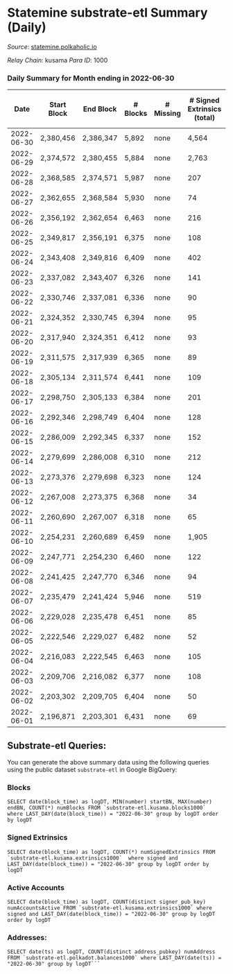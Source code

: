# Statemine substrate-etl Summary (Daily)

_Source_: [statemine.polkaholic.io](https://statemine.polkaholic.io)

*Relay Chain*: kusama
*Para ID*: 1000



### Daily Summary for Month ending in 2022-06-30


| Date | Start Block | End Block | # Blocks | # Missing | # Signed Extrinsics (total) | # Active Accounts | # Addresses with Balances | # Events | # Transfers | # XCM Transfers In | # XCM Transfers Out |
| ---- | ----------- | --------- | -------- | --------- | --------------------------- | ----------------- | ------------------------- | -------- | ----------- | ------------------ | ------------------- |
| 2022-06-30 | 2,380,456 | 2,386,347 | 5,892 | none  | 4,564 | 4,441 | 55,762 | 167,419 | 20,393 ($98,864.59) | 23 ($960.59) | 35 ($21,507.45) |
| 2022-06-29 | 2,374,572 | 2,380,455 | 5,884 | none  | 2,763 | 2,664 | 46,090 | 143,462 | 16,705 ($41,481.20) | 18 ($1,020.93) | 13 ($6,910.48) |
| 2022-06-28 | 2,368,585 | 2,374,571 | 5,987 | none  | 207 | 26 | 36,365 | 45,541 | 3,398 ($456,572) | 4 ($12.19) | 24 ($114,894) |
| 2022-06-27 | 2,362,655 | 2,368,584 | 5,930 | none  | 74 | 36 | 36,356 | 13,667 | 1,437 ($198,145) | 9 ($95.29) | 30 ($23,219.03) |
| 2022-06-26 | 2,356,192 | 2,362,654 | 6,463 | none  | 216 | 55 | 36,347 | 15,957 | 2,134 ($489,806) | 16 ($2,679.80) | 46 ($62,081.50) |
| 2022-06-25 | 2,349,817 | 2,356,191 | 6,375 | none  | 108 | 51 | 36,341 | 15,419 | 2,104 ($789,458) | 19 ($4,348.14) | 53 ($85,600.88) |
| 2022-06-24 | 2,343,408 | 2,349,816 | 6,409 | none  | 402 | 163 | 36,335 | 19,367 | 4,368 ($930,611) | 72 ($27,490.91) | 220 ($327,451) |
| 2022-06-23 | 2,337,082 | 2,343,407 | 6,326 | none  | 141 | 64 | 36,307 | 50,552 | 7,166 ($237,695) | 19 ($9,541.45) | 62 ($76,186.98) |
| 2022-06-22 | 2,330,746 | 2,337,081 | 6,336 | none  | 90 | 49 | 31,292 | 15,072 | 1,887 ($339,553) | 22 ($27,189.67) | 41 ($101,113) |
| 2022-06-21 | 2,324,352 | 2,330,745 | 6,394 | none  | 95 | 49 | 31,279 | 15,359 | 2,003 ($556,489) | 25 ($1,514.03) | 38 ($43,970.71) |
| 2022-06-20 | 2,317,940 | 2,324,351 | 6,412 | none  | 93 | 43 | 31,262 | 15,182 | 1,823 ($448,105) | 26 ($1,583.83) | 32 ($29,886.77) |
| 2022-06-19 | 2,311,575 | 2,317,939 | 6,365 | none  | 89 | 37 | 31,246 | 14,960 | 1,722 ($335,207) | 25 ($17,674.44) | 29 ($203,387) |
| 2022-06-18 | 2,305,134 | 2,311,574 | 6,441 | none  | 109 | 44 | 31,237 | 15,495 | 2,065 ($4,042,104) | 18 ($4,814.47) | 37 ($905,652) |
| 2022-06-17 | 2,298,750 | 2,305,133 | 6,384 | none  | 201 | 93 | 31,222 | 16,479 | 2,784 ($1,207,155) | 13 ($2,507.04) | 97 ($958,947) |
| 2022-06-16 | 2,292,346 | 2,298,749 | 6,404 | none  | 128 | 64 | 31,211 | 15,142 | 1,787 ($1,753,375) | 11 ($813.62) | 31 ($79,150.63) |
| 2022-06-15 | 2,286,009 | 2,292,345 | 6,337 | none  | 152 | 34 | 31,202 | 85,643 | 12,267 ($143,478) | 14 ($40,196.12) | 38 ($64,076.16) |
| 2022-06-14 | 2,279,699 | 2,286,008 | 6,310 | none  | 212 | 44 | 21,188 | 16,140 | 2,467 ($252,873) | 32 ($14,945.74) | 52 ($202,035) |
| 2022-06-13 | 2,273,376 | 2,279,698 | 6,323 | none  | 124 | 35 | 21,161 | 15,643 | 2,276 ($185,002) | 35 ($10,624.57) | 36 ($53,527.44) |
| 2022-06-12 | 2,267,008 | 2,273,375 | 6,368 | none  | 34 | 14 | 21,138 | 13,818 | 860 ($32,551.12) | 8 ($1,546.11) | 10 ($16,574.67) |
| 2022-06-11 | 2,260,690 | 2,267,007 | 6,318 | none  | 65 | 29 | 21,133 | 14,443 | 1,313 ($108,619) | 40 ($1,693.78) | 22 ($57,186.26) |
| 2022-06-10 | 2,254,231 | 2,260,689 | 6,459 | none  | 1,905 | 1,859 | 21,125 | 26,142 | 3,655 ($104,171) | 24 ($12,236.27) | 11 ($32,523.46) |
| 2022-06-09 | 2,247,771 | 2,254,230 | 6,460 | none  | 122 | 45 | 22,929 | 27,362 | 2,151 ($292,379) | 11 ($3,113.34) | 18 ($42,683.30) |
| 2022-06-08 | 2,241,425 | 2,247,770 | 6,346 | none  | 94 | 39 | 22,910 | 14,986 | 1,876 ($126,580) | 12 ($752.46) | 14 ($72,648.60) |
| 2022-06-07 | 2,235,479 | 2,241,424 | 5,946 | none  | 519 | 35 | 22,890 | 16,534 | 2,026 ($207,916) | 21 ($18,371.72) | 5 ($6,798.04) |
| 2022-06-06 | 2,229,028 | 2,235,478 | 6,451 | none  | 85 | 34 | 22,441 | 15,081 | 1,755 ($56,860.79) | 18 ($3,910.17) | 10 ($17,805.06) |
| 2022-06-05 | 2,222,546 | 2,229,027 | 6,482 | none  | 52 | 23 | 22,430 | 14,383 | 1,159 ($14,604.14) | 10 ($39.37) | 14 ($5,283.34) |
| 2022-06-04 | 2,216,083 | 2,222,545 | 6,463 | none  | 105 | 39 | 22,421 | 15,298 | 1,894 ($56,377.18) | 16 ($11,904.02) | 12 ($8,925.89) |
| 2022-06-03 | 2,209,706 | 2,216,082 | 6,377 | none  | 108 | 30 | 22,408 | 15,046 | 1,815 ($35,140.71) | 13 ($1,327.14) | 11 ($3,752.84) |
| 2022-06-02 | 2,203,302 | 2,209,705 | 6,404 | none  | 50 | 25 | 22,390 | 14,175 | 1,138 ($15,298.44) | 5 ($1,822.56) | 8 ($2,931.16) |
| 2022-06-01 | 2,196,871 | 2,203,301 | 6,431 | none  | 69 | 29 | 22,380 | 14,432 | 1,286 ($100,377) | 3 ($1,841.37) | 15 ($13,655.42) |

## Substrate-etl Queries:
You can generate the above summary data using the following queries using the public dataset `substrate-etl` in Google BigQuery:


### Blocks
```
SELECT date(block_time) as logDT, MIN(number) startBN, MAX(number) endBN, COUNT(*) numBlocks FROM `substrate-etl.kusama.blocks1000`  where LAST_DAY(date(block_time)) = "2022-06-30" group by logDT order by logDT
```


### Signed Extrinsics
```
SELECT date(block_time) as logDT, COUNT(*) numSignedExtrinsics FROM `substrate-etl.kusama.extrinsics1000`  where signed and LAST_DAY(date(block_time)) = "2022-06-30" group by logDT order by logDT
```


### Active Accounts
```
SELECT date(block_time) as logDT, COUNT(distinct signer_pub_key) numAccountsActive FROM `substrate-etl.kusama.extrinsics1000` where signed and LAST_DAY(date(block_time)) = "2022-06-30" group by logDT order by logDT
```


### Addresses:
```
SELECT date(ts) as logDT, COUNT(distinct address_pubkey) numAddress FROM `substrate-etl.polkadot.balances1000` where LAST_DAY(date(ts)) = "2022-06-30" group by logDT```

